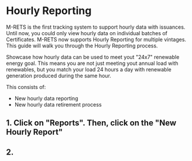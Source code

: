 # Hourly Reporting

M-RETS is the first tracking system to support hourly data with issuances. Until now, you could only view hourly data on individual batches of Certificates. M-RETS now supports Hourly Reporting for multiple vintages. This guide will walk you through the Hourly Reporting process. 

Showcase how hourly data can be used to meet yout "24x7" renewable energy goal. This means you are not just meeting yout annual load with renewables, but you match your load 24 hours a day with renewable generation produced during the same hour.

This consists of:
* New hourly data reporting
* New hourly data retirement process

## 1. Click on "Reports". Then, click on the "New Hourly Report"

## 2. 
